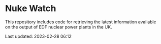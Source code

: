 # Nuke Watch

This repository includes code for retrieving the latest information available on the output of EDF nuclear power plants in the UK.

Last updated: 2023-02-28 06:12